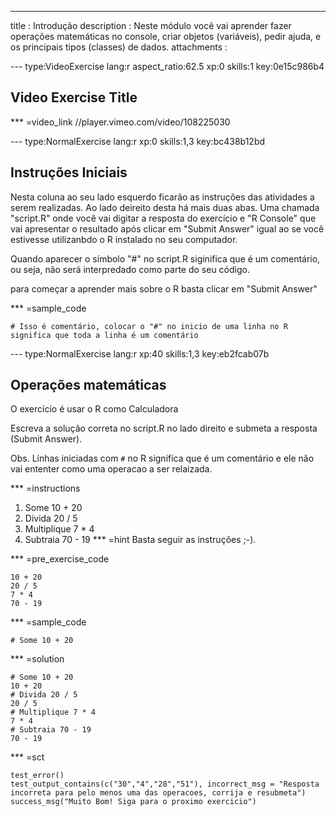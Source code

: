 ---
title       : Introdução
description : Neste módulo você vai aprender fazer operações matemáticas no console, criar objetos (variáveis), pedir ajuda, e os principais tipos (classes) de dados.
attachments :


--- type:VideoExercise lang:r aspect_ratio:62.5 xp:0 skills:1 key:0e15c986b4
## Video Exercise Title

*** =video_link
//player.vimeo.com/video/108225030



--- type:NormalExercise lang:r xp:0 skills:1,3 key:bc438b12bd
## Instruções Iniciais

Nesta coluna ao seu lado esquerdo ficarão as instruções das atividades a serem realizadas. Ao lado deireito desta há mais duas abas. Uma chamada "script.R" onde você vai digitar a resposta do exercício e "R Console" que vai apresentar o resultado após clicar em "Submit Answer" igual ao se você estivesse utilizanbdo o R instalado no seu computador.

Quando aparecer o símbolo "#" no script.R siginifica que é um comentário, ou seja, não será interpredado como parte do seu código.

para começar a aprender mais sobre o R basta clicar em "Submit Answer"

*** =sample_code
  ```{r}
  # Isso é comentário, colocar o "#" no inicio de uma linha no R significa que toda a linha é um comentário
  ```
  
--- type:NormalExercise lang:r xp:40 skills:1,3 key:eb2fcab07b
## Operações matemáticas

O exercício é usar o R como Calculadora 

Escreva a solução correta no script.R no lado direito e submeta a resposta (Submit Answer).

Obs. Linhas iniciadas com `#` no R significa que é um comentário e ele não vai ententer como uma operacao a ser relaizada.

*** =instructions
1.  Some 10 + 20
2.  Divida 20 / 5
3.  Multiplique 7 * 4
4.  Subtraia 70 - 19
*** =hint
Basta seguir as instruções ;-).

 *** =pre_exercise_code
  ```{r}
  10 + 20
  20 / 5
  7 * 4
  70 - 19
  ```
  
  *** =sample_code
  ```{r}
  # Some 10 + 20
  ```
  
  *** =solution
  ```{r}
  # Some 10 + 20
  10 + 20
  # Divida 20 / 5
  20 / 5
  # Multiplique 7 * 4
  7 * 4
  # Subtraia 70 - 19
  70 - 19
  ```
  
  *** =sct
  ```{r}
  test_error()
  test_output_contains(c("30","4","28","51"), incorrect_msg = "Resposta incorreta para pelo menos uma das operacoes, corrija e resubmeta")
  success_msg("Muito Bom! Siga para o proximo exercicio")
  ```
  
